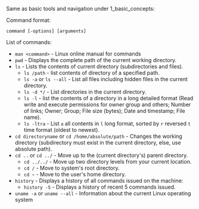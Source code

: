 Same as basic tools and navigation under 1_basic_concepts:   

Command format:

    command [-options] [arguments]

List of commands:
- `man <command>` - Linux online manual for commands 
- `pwd` - Displays the complete path of the current working directory. 
- `ls` - Lists the contents of current directory (subdirectories and files).
  - `ls /path` - list contents of directory of a specified path. 
  - `ls -a` or `ls --all` - List all files including hidden files in the current directory.
  - `ls -d */` - List directories in the current directory.
  - `ls -l` - list the contents of a directory in a long detailed format (Read write and execute permissions for owner group and others; Number of links; Owner; Group; File size (bytes); Date and timestamp; File name). 
  - `ls -ltra` - List `a` all contents in `l` long format, sorted by `r` reversed `t` time format (oldest to newest).
- `cd directoryname` or `cd /home/absolute/path` -  Changes the working directory (subdirectory must exist in the current directory, else, use absolute path).
- `cd ..` or `cd ../` - Move up to the (current directory's) parent directory.
    - `cd ../../` - Move up two directory levels from your current location.
    - `cd /` - Move to system's root directory.
    - `cd ~` - Move to the user's home directory.
- `history` - Displays a history of all commands issued on the machine: 
  - `history -5` - Displays a history of recent 5 commands issued.
- `uname -a` or `uname --all` -  Information about the current Linux operating system

